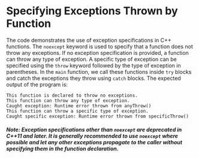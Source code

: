 # Specifying Exceptions Thrown by Function

The code demonstrates the use of exception specifications in C++ functions. The `noexcept` keyword is used to specify that a function does not throw any exceptions. If no exception specification is provided, a function can throw any type of exception. A specific type of exception can be specified using the `throw` keyword followed by the type of exception in parentheses. In the `main` function, we call these functions inside `try` blocks and catch the exceptions they throw using `catch` blocks. The expected output of the program is:

```
This function is declared to throw no exceptions.
This function can throw any type of exception.
Caught exception: Runtime error thrown from anyThrow()
This function can throw a specific type of exception.
Caught specific exception: Runtime error thrown from specificThrow()
```

##### Note: Exception specifications other than `noexcept` are deprecated in C++11 and later. It is generally recommended to use `noexcept` where possible and let any other exceptions propagate to the caller without specifying them in the function declaration.
